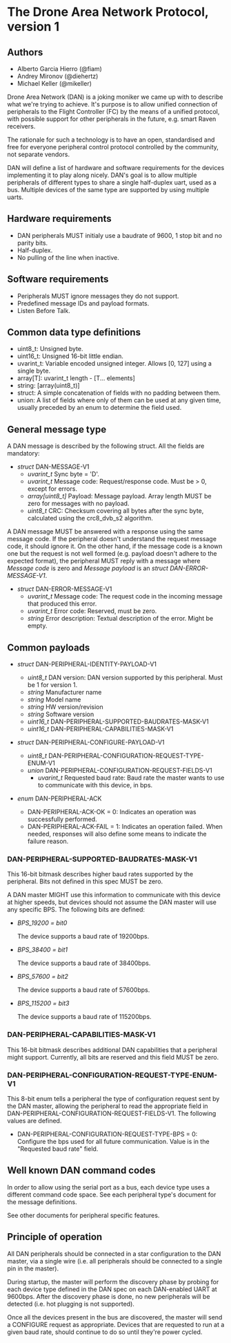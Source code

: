 # The Drone Area Network Protocol, version 1

## Authors

- Alberto Garcia Hierro (@fiam)
- Andrey Mironov (@diehertz)
- Michael Keller (@mikeller)

Drone Area Network (DAN) is a joking moniker we came up with to describe what
we're trying to achieve. It's purpose is to allow unified connection of
peripherals to the Flight Controller (FC) by the means of a unified protocol,
with possible support for other peripherals in the future, e.g. smart Raven
receivers.

The rationale for such a technology is to have an open, standardised and free
for everyone peripheral control protocol controlled by the community, not
separate vendors.

DAN will define a list of hardware and software requirements for the devices
implementing it to play along nicely. DAN's goal is to allow multiple
peripherals of different types to share a single half-duplex uart, used as a
bus. Multiple devices of the same type are supported by using multiple uarts.

## Hardware requirements

- DAN peripherals MUST initialy use a baudrate of 9600, 1 stop bit and no
parity bits.
- Half-duplex.
- No pulling of the line when inactive.

## Software requirements

- Peripherals MUST ignore messages they do not support.
- Predefined message IDs and payload formats.
- Listen Before Talk.

## Common data type definitions

- uint8_t: Unsigned byte.
- uint16_t: Unsigned 16-bit little endian.
- uvarint_t: Variable encoded unsigned integer. Allows [0, 127] using a single
byte.
- array[T]: uvarint_t length - [T... elements]
- string: [array(uint8_t)]
- struct: A simple concatenation of fields with no padding between them.
- union: A list of fields where only of them can be used at any given time,
  usually preceded by an enum to determine the field used.

## General message type

A DAN message is described by the following struct. All the fields are
mandatory:

- *struct* DAN-MESSAGE-V1
    - *uvarint_t* Sync byte = 'D'.
    - *uvarint_t* Message code: Request/response code. Must be > 0, except for
    errors.
    - *array[uint8_t]* Payload: Message payload. Array length MUST be zero for
    messages with no payload.
    - *uint8_t* CRC: Checksum covering all bytes after the sync byte,
    calculated using the crc8_dvb_s2 algorithm.

A DAN message MUST be answered with a response using the same message code. If
the peripheral doesn't understand the request message code, it should ignore
it. On the other hand, if the message code is a known one but the request is not
well formed (e.g. payload doesn't adhere to the expected format), the peripheral
MUST reply with a message where *Message code* is zero and *Message payload* is
an *struct DAN-ERROR-MESSAGE-V1*.

- *struct* DAN-ERROR-MESSAGE-V1
    - *uvarint_t* Message code: The request code in the incoming message that
    produced this error.
    - *uvarint_t* Error code: Reserved, must be zero.
    - *string* Error description: Textual description of the error. Might be
    empty. 

## Common payloads

- *struct* DAN-PERIPHERAL-IDENTITY-PAYLOAD-V1
    - *uint8_t* DAN version: DAN version supported by this peripheral.
    Must be 1 for version 1.
    - *string* Manufacturer name
    - *string* Model name
    - *string* HW version/revision
    - *string* Software version
    - *uint16_t* DAN-PERIPHERAL-SUPPORTED-BAUDRATES-MASK-V1
    - *uint16_t* DAN-PERIPHERAL-CAPABILITIES-MASK-V1

- *struct* DAN-PERIPHERAL-CONFIGURE-PAYLOAD-V1
    - *uint8_t* DAN-PERIPHERAL-CONFIGURATION-REQUEST-TYPE-ENUM-V1
    - *union* DAN-PERIPHERAL-CONFIGURATION-REQUEST-FIELDS-V1
        - *uvarint_t* Requested baud rate: Baud rate the master wants to use to
        communicate with this device, in bps.

- *enum* DAN-PERIPHERAL-ACK
    - DAN-PERIPHERAL-ACK-OK = 0: Indicates an operation was successfully
    performed.
    - DAN-PERIPHERAL-ACK-FAIL = 1: Indicates an operation failed. When needed,
    responses will also define some means to indicate the failure reason.

### DAN-PERIPHERAL-SUPPORTED-BAUDRATES-MASK-V1

This 16-bit bitmask describes higher baud rates supported by the peripheral.
Bits not defined in this spec MUST be zero.

A DAN master MIGHT use this information to communicate with this device at
higher speeds, but devices should not assume the DAN master will use any
specific BPS. The following bits are defined:

- *BPS_19200 = bit0*

    The device supports a baud rate of 19200bps.

- *BPS_38400 = bit1*

    The device supports a baud rate of 38400bps.

- *BPS_57600 = bit2*

    The device supports a baud rate of 57600bps.

- *BPS_115200 = bit3*

    The device supports a baud rate of 115200bps.

### DAN-PERIPHERAL-CAPABILITIES-MASK-V1

This 16-bit bitmask describes additional DAN capabilities that a peripheral
might support. Currently, all bits are reserved and this field MUST be zero.

### DAN-PERIPHERAL-CONFIGURATION-REQUEST-TYPE-ENUM-V1

This 8-bit enum tells a peripheral the type of configuration request sent by
the DAN master, allowing the peripheral to read the appropriate field in
DAN-PERIPHERAL-CONFIGURATION-REQUEST-FIELDS-V1. The following values are
defined.

- DAN-PERIPHERAL-CONFIGURATION-REQUEST-TYPE-BPS = 0: Configure the bps used
for all future communication. Value is in the "Requested baud rate" field.


## Well known DAN command codes

In order to allow using the serial port as a bus, each device type uses a
different command code space. See each peripheral type's document for the
message definitions. 

See other documents for peripheral specific features.

## Principle of operation

All DAN peripherals should be connected in a star configuration to the DAN
master, via a single wire (i.e. all peripherals should be connected to a single
pin in the master).

During startup, the master will perform the discovery phase by probing for each
device type defined in the DAN spec on each DAN-enabled UART at 9600bps. After
the discovery phase is done, no new peripherals will be detected (i.e. hot
plugging is not supported).

Once all the devices present in the bus are discovered, the master will send a
CONFIGURE request as appropriate. Devices that are requested to run at a given
baud rate, should continue to do so until they're power cycled.